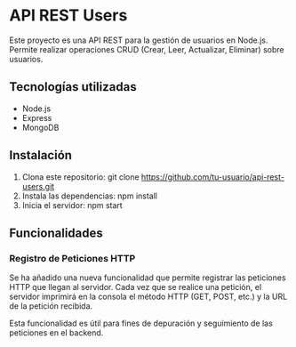 # API REST Users

Este proyecto es una API REST para la gestión de usuarios en Node.js.  
Permite realizar operaciones CRUD (Crear, Leer, Actualizar, Eliminar) sobre usuarios.  

## Tecnologías utilizadas
- Node.js
- Express
- MongoDB

## Instalación
1. Clona este repositorio:
git clone https://github.com/tu-usuario/api-rest-users.git
2. Instala las dependencias:
npm install
3. Inicia el servidor:
npm start
## Funcionalidades

### Registro de Peticiones HTTP

Se ha añadido una nueva funcionalidad que permite registrar las peticiones HTTP que llegan al servidor. Cada vez que se realice una petición, el servidor imprimirá en la consola el método HTTP (GET, POST, etc.) y la URL de la petición recibida.

Esta funcionalidad es útil para fines de depuración y seguimiento de las peticiones en el backend.
